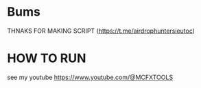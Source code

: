 ﻿# Bums
THNAKS  FOR MAKING SCRIPT  (https://t.me/airdrophuntersieutoc)
# HOW TO RUN
see my youtube 
https://www.youtube.com/@MCFXTOOLS
